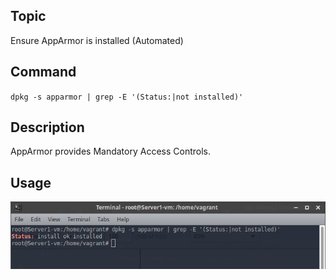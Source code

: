 ## **Topic**

Ensure AppArmor is installed (Automated)

## **Command**

`dpkg -s apparmor | grep -E '(Status:|not installed)'`

## **Description**

AppArmor provides Mandatory Access Controls.

## **Usage**

![cisbenchmark](images/command7.png)
